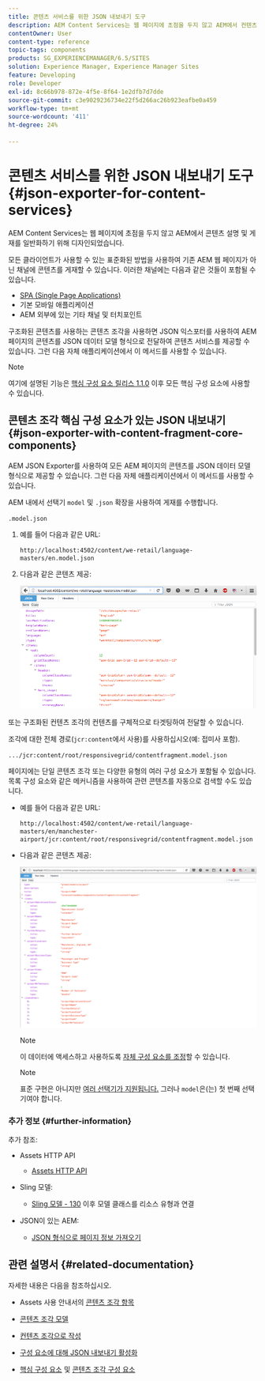 ```yaml
---
title: 콘텐츠 서비스를 위한 JSON 내보내기 도구
description: AEM Content Services는 웹 페이지에 초점을 두지 않고 AEM에서 컨텐츠 설명 및 게재를 일반화하기 위해 디자인되었습니다. 모든 클라이언트가 사용할 수 있는 표준화된 방법을 사용하여 기존 AEM 웹 페이지가 아닌 채널에 콘텐츠를 게재할 수 있습니다.
contentOwner: User
content-type: reference
topic-tags: components
products: SG_EXPERIENCEMANAGER/6.5/SITES
solution: Experience Manager, Experience Manager Sites
feature: Developing
role: Developer
exl-id: 8c66b978-872e-4f5e-8f64-1e2dfb7d7dde
source-git-commit: c3e9029236734e22f5d266ac26b923eafbe0a459
workflow-type: tm+mt
source-wordcount: '411'
ht-degree: 24%

---
```


# 콘텐츠 서비스를 위한 JSON 내보내기 도구{#json-exporter-for-content-services}

AEM Content Services는 웹 페이지에 초점을 두지 않고 AEM에서 콘텐츠 설명 및 게재를 일반화하기 위해 디자인되었습니다.

모든 클라이언트가 사용할 수 있는 표준화된 방법을 사용하여 기존 AEM 웹 페이지가 아닌 채널에 콘텐츠를 게재할 수 있습니다. 이러한 채널에는 다음과 같은 것들이 포함될 수 있습니다.

* [SPA (Single Page Applications)](spa-walkthrough.md)
* 기본 모바일 애플리케이션
* AEM 외부에 있는 기타 채널 및 터치포인트

구조화된 콘텐츠를 사용하는 콘텐츠 조각을 사용하면 JSON 익스포터를 사용하여 AEM 페이지의 콘텐츠를 JSON 데이터 모델 형식으로 전달하여 콘텐츠 서비스를 제공할 수 있습니다. 그런 다음 자체 애플리케이션에서 이 메서드를 사용할 수 있습니다.

>[!NOTE]
>
>여기에 설명된 기능은 [핵심 구성 요소 릴리스 1.1.0](https://experienceleague.adobe.com/docs/experience-manager-core-components/using/introduction.html?lang=ko) 이후 모든 핵심 구성 요소에 사용할 수 있습니다.

## 콘텐츠 조각 핵심 구성 요소가 있는 JSON 내보내기 {#json-exporter-with-content-fragment-core-components}

AEM JSON Exporter를 사용하여 모든 AEM 페이지의 콘텐츠를 JSON 데이터 모델 형식으로 제공할 수 있습니다. 그런 다음 자체 애플리케이션에서 이 메서드를 사용할 수 있습니다.

AEM 내에서 선택기 `model` 및 `.json` 확장을 사용하여 게재를 수행합니다.

`.model.json`

1. 예를 들어 다음과 같은 URL:

   ```shell
   http://localhost:4502/content/we-retail/language-masters/en.model.json
   ```

1. 다음과 같은 콘텐츠 제공:

   ![chlimage_1-192](assets/chlimage_1-192.png)

또는 구조화된 컨텐츠 조각의 컨텐츠를 구체적으로 타겟팅하여 전달할 수 있습니다.

조각에 대한 전체 경로(`jcr:content`에서 사용)를 사용하십시오(예: 접미사 포함).

`.../jcr:content/root/responsivegrid/contentfragment.model.json`

페이지에는 단일 콘텐츠 조각 또는 다양한 유형의 여러 구성 요소가 포함될 수 있습니다. 목록 구성 요소와 같은 메커니즘을 사용하여 관련 콘텐츠를 자동으로 검색할 수도 있습니다.

* 예를 들어 다음과 같은 URL:

  ```shell
  http://localhost:4502/content/we-retail/language-masters/en/manchester-airport/jcr:content/root/responsivegrid/contentfragment.model.json
  ```

* 다음과 같은 콘텐츠 제공:

  ![chlimage_1-193](assets/chlimage_1-193.png)

  >[!NOTE]
  >
  >이 데이터에 액세스하고 사용하도록 [자체 구성 요소를 조정](/help/sites-developing/json-exporter-components.md)할 수 있습니다.

  >[!NOTE]
  >
  >표준 구현은 아니지만 [여러 선택기가 지원됩니다.](json-exporter-components.md#multiple-selectors) 그러나 `model`은(는) 첫 번째 선택기여야 합니다.

### 추가 정보 {#further-information}

추가 참조:

* Assets HTTP API

   * [Assets HTTP API](/help/assets/mac-api-assets.md)

* Sling 모델:

   * [Sling 모델 - 130](https://sling.apache.org/documentation/bundles/models.html#associating-a-model-class-with-a-resource-type-since-130) 이후 모델 클래스를 리소스 유형과 연결

* JSON이 있는 AEM:

   * [JSON 형식으로 페이지 정보 가져오기](/help/sites-developing/pageinfo.md)

## 관련 설명서 {#related-documentation}

자세한 내용은 다음을 참조하십시오.

* Assets 사용 안내서의 [콘텐츠 조각 항목](/help/assets/content-fragments/content-fragments.md)

* [콘텐츠 조각 모델](/help/assets/content-fragments/content-fragments-models.md)
* [컨텐츠 조각으로 작성](/help/sites-authoring/content-fragments.md)
* [구성 요소에 대해 JSON 내보내기 활성화](/help/sites-developing/json-exporter-components.md)

* [핵심 구성 요소](https://experienceleague.adobe.com/docs/experience-manager-core-components/using/introduction.html?lang=ko) 및 [콘텐츠 조각 구성 요소](https://experienceleague.adobe.com/docs/experience-manager-core-components/using/wcm-components/content-fragment-component.html?lang=ko)
